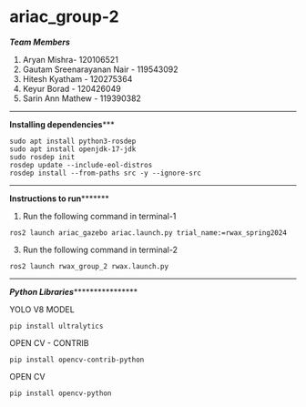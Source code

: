 # ariac_group-2
*****Team Members*****
1. Aryan Mishra- 120106521
2. Gautam Sreenarayanan Nair - 119543092
3. Hitesh Kyatham - 120275364
4. Keyur Borad - 120426049
5. Sarin Ann Mathew - 119390382
**************************************
******Installing dependencies*********
```
sudo apt install python3-rosdep
sudo apt install openjdk-17-jdk
sudo rosdep init
rosdep update --include-eol-distros
rosdep install --from-paths src -y --ignore-src
```
**************************************
******Instructions to run*************
1. Run the following command in terminal-1
```
ros2 launch ariac_gazebo ariac.launch.py trial_name:=rwax_spring2024
```
3. Run the following command in terminal-2
```
ros2 launch rwax_group_2 rwax.launch.py
```
**************************************
***Python Libraries*******************

YOLO V8 MODEL
```
pip install ultralytics
```
OPEN CV - CONTRIB
```
pip install opencv-contrib-python
```
OPEN CV
```
pip install opencv-python
```
   
